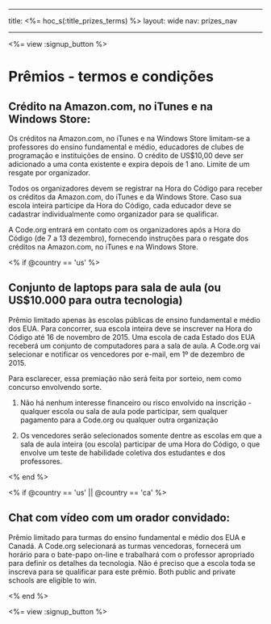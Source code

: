 * * *

title: <%= hoc_s(:title_prizes_terms) %> layout: wide nav: prizes_nav

* * *

<%= view :signup_button %>

# Prêmios - termos e condições

## Crédito na Amazon.com, no iTunes e na Windows Store:

Os créditos na Amazon.com, no iTunes e na Windows Store limitam-se a professores do ensino fundamental e médio, educadores de clubes de programação e instituições de ensino. O crédito de US$10,00 deve ser adicionado a uma conta existente e expira depois de 1 ano. Limite de um resgate por organizador.

Todos os organizadores devem se registrar na Hora do Código para receber os créditos da Amazon.com, do iTunes e da Windows Store. Caso sua escola inteira participe da Hora do Código, cada educador deve se cadastrar individualmente como organizador para se qualificar.

A Code.org entrará em contato com os organizadores após a Hora do Código (de 7 a 13 dezembro), fornecendo instruções para o resgate dos créditos na Amazon.com, no iTunes e na Windows Store.

<% if @country == 'us' %>

## Conjunto de laptops para sala de aula (ou US$10.000 para outra tecnologia)

Prêmio limitado apenas às escolas públicas de ensino fundamental e médio dos EUA. Para concorrer, sua escola inteira deve se inscrever na Hora do Código até 16 de novembro de 2015. Uma escola de cada Estado dos EUA receberá um conjunto de computadores para a sala de aula. A Code.org vai selecionar e notificar os vencedores por e-mail, em 1º de dezembro de 2015.

Para esclarecer, essa premiação não será feita por sorteio, nem como concurso envolvendo sorte.

1) Não há nenhum interesse financeiro ou risco envolvido na inscrição - qualquer escola ou sala de aula pode participar, sem qualquer pagamento para a Code.org ou qualquer outra organização

2) Os vencedores serão selecionados somente dentre as escolas em que a sala de aula inteira (ou escola) participar de uma Hora do Código, o que envolve um teste de habilidade coletiva dos estudantes e dos professores.

<% end %>

<% if @country == 'us' || @country == 'ca' %>

## Chat com vídeo com um orador convidado:

Prêmio limitado para turmas do ensino fundamental e médio dos EUA e Canadá. A Code.org selecionará as turmas vencedoras, fornecerá um horário para o bate-papo on-line e trabalhará com o professor apropriado para definir os detalhes da tecnologia. Não é preciso que a escola toda se inscreva para se qualificar para este prêmio. Both public and private schools are eligible to win.

<% end %>

<%= view :signup_button %>